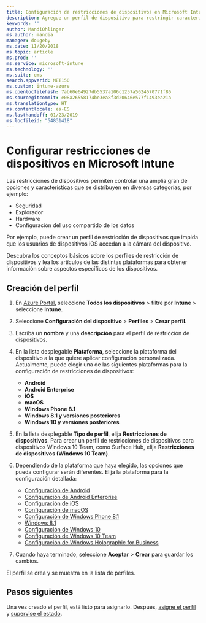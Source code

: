 ```yaml
---
title: Configuración de restricciones de dispositivos en Microsoft Intune - Azure | Microsoft Docs
description: Agregue un perfil de dispositivo para restringir características en dispositivos Android, macOS, iOS, Windows Phone y Windows 10 en Microsoft Intune
keywords: ''
author: MandiOhlinger
ms.author: mandia
manager: dougeby
ms.date: 11/20/2018
ms.topic: article
ms.prod: ''
ms.service: microsoft-intune
ms.technology: ''
ms.suite: ems
search.appverid: MET150
ms.custom: intune-azure
ms.openlocfilehash: 7ab60e64927db5537a106c1257a5624670771f86
ms.sourcegitcommit: e08a26558174be3ea8f3d20646e577f1493ea21a
ms.translationtype: HT
ms.contentlocale: es-ES
ms.lasthandoff: 01/23/2019
ms.locfileid: "54831418"
---
```

# <a name="configure-device-restriction-settings-in-microsoft-intune"></a>Configurar restricciones de dispositivos en Microsoft Intune

Las restricciones de dispositivos permiten controlar una amplia gran de opciones y características que se distribuyen en diversas categorías, por ejemplo:
- Seguridad
- Explorador
- Hardware
- Configuración del uso compartido de los datos

Por ejemplo, puede crear un perfil de restricción de dispositivos que impida que los usuarios de dispositivos iOS accedan a la cámara del dispositivo.

Descubra los conceptos básicos sobre los perfiles de restricción de dispositivos y lea los artículos de las distintas plataformas para obtener información sobre aspectos específicos de los dispositivos.

## <a name="create-the-profile"></a>Creación del perfil

1. En [Azure Portal](https://portal.azure.com), seleccione **Todos los dispositivos** > filtre por **Intune** > seleccione **Intune**.
2. Seleccione **Configuración del dispositivo** > **Perfiles** > **Crear perfil**.
3. Escriba un **nombre** y una **descripción** para el perfil de restricción de dispositivos.
4. En la lista desplegable **Plataforma**, seleccione la plataforma del dispositivo a la que quiere aplicar configuración personalizada. Actualmente, puede elegir una de las siguientes plataformas para la configuración de restricciones de dispositivos:

    - **Android**
    - **Android Enterprise**
    - **iOS**
    - **macOS**
    - **Windows Phone 8.1**
    - **Windows 8.1 y versiones posteriores**
    - **Windows 10 y versiones posteriores**

5. En la lista desplegable **Tipo de perfil**, elija **Restricciones de dispositivos**. Para crear un perfil de restricciones de dispositivos para dispositivos Windows 10 Team, como Surface Hub, elija **Restricciones de dispositivos (Windows 10 Team)**.
6. Dependiendo de la plataforma que haya elegido, las opciones que pueda configurar serán diferentes. Elija la plataforma para la configuración detallada:

    - [Configuración de Android](device-restrictions-android.md)
    - [Configuración de Android Enterprise](device-restrictions-android-for-work.md)
    - [Configuración de iOS](device-restrictions-ios.md)
    - [Configuración de macOS](device-restrictions-macos.md)
    - [Configuración de Windows Phone 8.1](device-restrictions-windows-phone-8-1.md)
    - [Windows 8.1](device-restrictions-windows-8-1.md)
    - [Configuración de Windows 10](device-restrictions-windows-10.md)
    - [Configuración de Windows 10 Team](device-restrictions-windows-10-teams.md)
    - [Configuración de Windows Holographic for Business](device-restrictions-windows-holographic.md)

7. Cuando haya terminado, seleccione **Aceptar** > **Crear** para guardar los cambios.

El perfil se crea y se muestra en la lista de perfiles.

## <a name="next-steps"></a>Pasos siguientes

Una vez creado el perfil, está listo para asignarlo. Después, [asigne el perfil](device-profile-assign.md) y [supervise el estado](device-profile-monitor.md).

<!--  Removing image as part of design review; retaining source until we known the disposition.

## Example of device restriction settings

In this high-level example, you'll create a device restriction policy that blocks the use of the built-in camera app on Android devices.

![How to disable the camera on Android devices](./media/disable-android-camera.png)

-->
